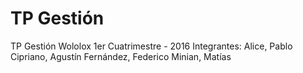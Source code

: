 # TP Gestión
TP Gestión Wololox 1er Cuatrimestre - 2016
Integrantes:
Alice, Pablo
Cipriano, Agustín
Fernández, Federico
Minian, Matías
